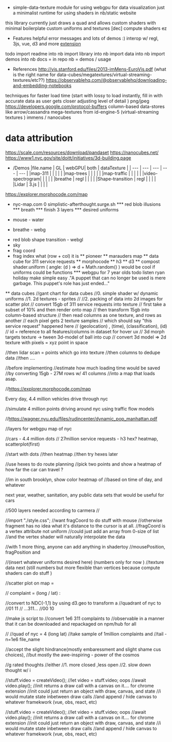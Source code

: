 * simple-data-texture
module for using webgpu for data visualization
just a minimalist runtime for using shaders in nb/static website


this library currently just draws a quad and allows
  custom shaders with minimal boilerplate
  custom uniforms and textures 
  [dec] compute shaders ez 

* Features
helpful error messages and lots of demos :)
interop w/ regl, 3js, vue, d3 and more
[extension](https://github.com/nyc-map/observable-to-light-table)


todo 
import readme into nb 
import library into nb 
import data into nb 
import demos into nb
docs = in repo 
nb = demos / usage


* References
http://vis.stanford.edu/files/2013-imMens-EuroVis.pdf
(what is the right name for data-cubes/megatextures/virtual-streaming-textures/etc??)
https://observablehq.com/@observablehq/downloading-and-embedding-notebooks




techniques for faster load time
(start with lossy to load instantly, fill in with accurate data as user gets closer adjusting level of detail )
png/jpeg
https://developers.google.com/protocol-buffers
column-based data-stores like arrow/cassandra
mega-textures from id-engine-5 (virtual-streaming textures )
immens / nanocubes

# data attribution
https://scale.com/resources/download/pandaset
https://nanocubes.net/
https://www1.nyc.gov/site/doitt/initiatives/3d-building.page


























* /Demos
|file.name        |    GL  | webGPU| both  | dataTexture |
|    ---          |   ---  | ---  |  ---   |    ---      |
|map-311          |        |      |        |             |
|map-trees        |        |      |        |             |
|map-traffic      |        |      |        |             |
|video-spectrogram|        |      |        |             |
|breathe          | regl   |      |        |             |
|Shape-transition | regl   |      |        |             |
|Lidar            | 3.js   |      |        |             |











https://explorer.morphocode.com/map
* nyc-map.com
0 simplistic-afterthought.surge.sh
*** red blob illusions
*** breath
*** finish 3 layers
*** desired uniforms
 - mouse - water
 + breathe - webg
 - red blob shape transition - webgl
 - sky
 - frag coord
  - frag index what (row + col) it is
** pioneer
** marauders map
** data cube for 311 service requests
** morphocode
** h3
** d3
** compost
shader.uniform (
  angle: (d ) => d + Math.random()
)
would be cool if uniforms could be functions
*** webgpu for 7 year olds
todo listen ryan holiday
make simple easy
."A puppet that can no longer be used is mere garbage. This puppet's role has just ended..."


** data cubes
//gant chart for data cubes
//0. simple shader w/ dynamic uniforms
//1. 2d textures - sprites
//
//2. packing of data into 2d images for scatter plot
//   convert 15gb of 311 service requests into texture
//   first take a subset of 10% and then render onto map
//   then transform 15gb into column-based structure
//      then read columns as one texture, and rows as another
//      each pixel gets 2 texture samples
//      which should say "this service request" happened here
//         (geolocation) , (time), (classification), (id)
//      id = reference to all features/columns in dataset for hover ux
//    3d morph targets texture -> tween 3d-model of ball into cup
//    convert 3d model => 2d texture with pixels = xyz point in space

//then lidar scan = points which go into texture
//then columns to dedupe data
//then ....

//before implementing
//estimate how much loading time would be saved
//by converting 15gb - 27M rows w/ 41 columns
//into a map that loads asap.

//https://explorer.morphocode.com/map

Every day, 4.4 million vehicles  drive through nyc

//simulate 4 million points driving around nyc using traffic flow models

//https://wagner.nyu.edu/files/rudincenter/dynamic_pop_manhattan.pdf


//layers for webgpu map of nyc

//cars - 4.4 million dots
// 27million service requests - h3 hex? heatmap, scatterplot(first)

//start with dots
//then heatmap
//then try hexes later


//use hexes to do route planning
//pick two points and show a heatmap of how far the car can travel ?

//im in south brooklyn, show color heatmap of
//based on time of day, and whatever

next year, weather, sanitation, any public data sets that would be useful for cars

//500 layers needed according to carmera
//


//import "./style.css";
//want fragCoord to do stuff with mouse
//otherwise fragment has no idea what it's distance to the cursor is at all.
//fragCoord is a vertex attribute not uniform
//could just add an array from 0-size of list
//and the vertex shader will naturally interpolate the data

//with 1 more thing, anyone can add anything in shadertoy
//mousePosition, fragPosition and

//(insert whatever uniforms desired here) (numbers only for now )
//texture data next (still numbers but more flexible than vertices because compute shaders can do stuff )

//scatter plot on map =

// complaint = (long / lat) :

//convert to NDC(-1,1) by using d3.geo to transform a
//quadrant of nyc to
//01          11
//  ...311...
//00          10

//make js script to
//convert 1e6 311 complaints to
//observable in a manner that it can be downloaded and repackaged on npm/hub for all

//
//quad of nyc = 4 (long lat)
//take sample of 1million complaints and
//tail -n=1e6 file_name

//accept the slight hindrance(mostly embaressment and slight shame cus choices),
//but mostly the awe-inspiring - power of the cosmos

//g rated thoughts
//either
//1. more closed ,less open
//2. slow down thought w/ i


//stuff.video = createVideo();
//let video = stuff.video; oops
//await video.play();
//init returns a draw call with a canvas on it.... for chrome extension
//init could just return an object with draw, canvas, and state
//i would mutate state inbetween draw calls
//and append / hide canvas to whatever framekwork (vue, obs, react, etc)


//stuff.video = createVideo();
//let video = stuff.video; oops
//await video.play();
//init returns a draw call with a canvas on it.... for chrome extension
//init could just return an object with draw, canvas, and state
//i would mutate state inbetween draw calls
//and append / hide canvas to whatever framekwork (vue, obs, react, etc)

